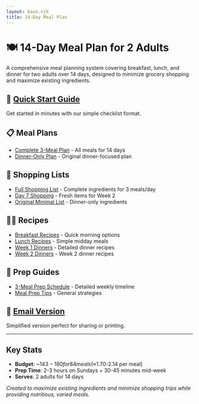 ```yaml
---
layout: base.njk
title: 14-Day Meal Plan
---
```


# 🍽️ 14-Day Meal Plan for 2 Adults

A comprehensive meal planning system covering breakfast, lunch, and dinner for two adults over 14 days, designed to minimize grocery shopping and maximize existing ingredients.

## 🚀 [Quick Start Guide](QUICK_START.html)
Get started in minutes with our simple checklist format.

## 📋 Meal Plans
- [Complete 3-Meal Plan](meal-plans/full-day-meal-plan.html) - All meals for 14 days
- [Dinner-Only Plan](meal-plans/2-week-meal-plan.html) - Original dinner-focused plan

## 🛒 Shopping Lists
- [Full Shopping List](shopping-lists/expanded-grocery-list.html) - Complete ingredients for 3 meals/day
- [Day 7 Shopping](shopping-lists/day-7-shopping-list.html) - Fresh items for Week 2
- [Original Minimal List](shopping-lists/grocery-list.html) - Dinner-only ingredients

## 👨‍🍳 Recipes
- [Breakfast Recipes](recipes/breakfast-recipes.html) - Quick morning options
- [Lunch Recipes](recipes/lunch-recipes.html) - Simple midday meals
- [Week 1 Dinners](recipes/week-1-recipes.html) - Detailed dinner recipes
- [Week 2 Dinners](recipes/week-2-recipes.html) - Week 2 dinner recipes

## 📝 Prep Guides
- [3-Meal Prep Schedule](prep-guides/3-meal-prep-schedule.html) - Detailed weekly timeline
- [Meal Prep Tips](prep-guides/meal-prep-tips.html) - General strategies

## 📧 [Email Version](email-version.html)
Simplified version perfect for sharing or printing.

---

## Key Stats
- **Budget**: ~$143-180 for 84 meals (≈$1.70-2.14 per meal)
- **Prep Time**: 2-3 hours on Sundays + 30-45 minutes mid-week
- **Serves**: 2 adults for 14 days

*Created to maximize existing ingredients and minimize shopping trips while providing nutritious, varied meals.*